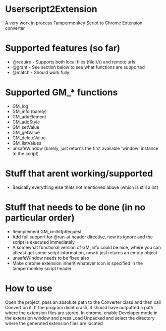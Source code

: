 # Userscript2Extension
 A very work in process Tampermonkey Script to Chrome Extension converter

# Supported features (so far)
 * @require - Supports both local files (file:///) and remote urls
 * @grant - See section below to see what functions are supported
 * @match - Should work fully

# Supported GM_* functions
 * GM_log
 * GM_info (barely)
 * GM_addElement
 * GM_addStyle
 * GM_setValue
 * GM_getValue
 * GM_deleteValue
 * GM_listValues
 * unsafeWindow (barely, just returns the first available 'window' instance to the script)

# Stuff that arent working/supported
 * Basically everything else thats not mentioned above (which is still a lot)

# Stuff that needs to be done (in no particular order)
 * Reimplement GM_xmlhttpRequest
 * Add full support for @run-at header directive, now its ignore and the script is executed immediately
 * A somewhat functional version of GM_info could be nice, where you can atleast get some script information, now it just returns an empty object
 * unsafeWindow needs to be fixed also
 * Make chrome extension inherit whatever icon is specified in the tampermonkey script header

# How to use
 Open the project, pass an absolute path to the Converter class and then call Convert on it.
 If the program didnt crash, it should have outputted a path where the extension files are stored.
 In chrome, enable Developer mode in the extension window and press Load Unpacked and select the directory
 where the generated extension files are located

